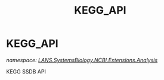 ﻿---
title: KEGG_API
---

# KEGG_API
_namespace: [LANS.SystemsBiology.NCBI.Extensions.Analysis](N-LANS.SystemsBiology.NCBI.Extensions.Analysis.html)_

KEGG SSDB API




